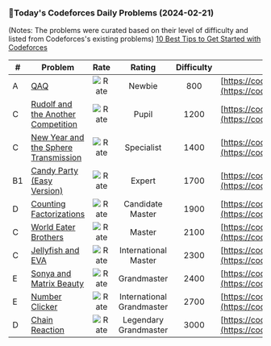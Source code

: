 ### 🌟Today's Codeforces Daily Problems (2024-02-21)
(Notes: The problems were curated based on their level of difficulty and listed from Codeforces's existing problems)
[10 Best Tips to Get Started with Codeforces](https://github.com/ika9810/Codeforces-Daily-Problems/blob/main/10%20Best%20Tips%20to%20Get%20Started%20with%20Codeforces.md)

| # | Problem | Rate| Rating | Difficulty | Contest |
|---| ----- | :--------: | :----------: | :----------: | ---------- |
|A|[QAQ](https://codeforces.com/contest/894/problem/A)|![Rate](https://img.shields.io/badge/Newbie-800-lightgrey)|Newbie|800|[https://codeforces.com/contest/894](https://codeforces.com/contest/894)|
|C|[Rudolf and the Another Competition](https://codeforces.com/contest/1846/problem/C)|![Rate](https://img.shields.io/badge/Pupil-1200-brightgreen)|Pupil|1200|[https://codeforces.com/contest/1846](https://codeforces.com/contest/1846)|
|C|[New Year and the Sphere Transmission](https://codeforces.com/contest/1091/problem/C)|![Rate](https://img.shields.io/badge/Specialist-1400-9cf)|Specialist|1400|[https://codeforces.com/contest/1091](https://codeforces.com/contest/1091)|
|B1|[Candy Party (Easy Version)](https://codeforces.com/contest/1868/problem/B1)|![Rate](https://img.shields.io/badge/Expert-1700-blue)|Expert|1700|[https://codeforces.com/contest/1868](https://codeforces.com/contest/1868)|
|D|[Counting Factorizations](https://codeforces.com/contest/1794/problem/D)|![Rate](https://img.shields.io/badge/Candidate%20Master-1900-blueviolet)|Candidate Master|1900|[https://codeforces.com/contest/1794](https://codeforces.com/contest/1794)|
|C|[World Eater Brothers](https://codeforces.com/contest/238/problem/C)|![Rate](https://img.shields.io/badge/Master-2100-orange)|Master|2100|[https://codeforces.com/contest/238](https://codeforces.com/contest/238)|
|C|[Jellyfish and EVA](https://codeforces.com/contest/1874/problem/C)|![Rate](https://img.shields.io/badge/International%20Master-2300-orange)|International Master|2300|[https://codeforces.com/contest/1874](https://codeforces.com/contest/1874)|
|E|[Sonya and Matrix Beauty](https://codeforces.com/contest/1080/problem/E)|![Rate](https://img.shields.io/badge/Grandmaster-2400-red)|Grandmaster|2400|[https://codeforces.com/contest/1080](https://codeforces.com/contest/1080)|
|E|[Number Clicker](https://codeforces.com/contest/995/problem/E)|![Rate](https://img.shields.io/badge/International%20Grandmaster-2700-red)|International Grandmaster|2700|[https://codeforces.com/contest/995](https://codeforces.com/contest/995)|
|D|[Chain Reaction](https://codeforces.com/contest/666/problem/D)|![Rate](https://img.shields.io/badge/Legendary%20Grandmaster-3000-red)|Legendary Grandmaster|3000|[https://codeforces.com/contest/666](https://codeforces.com/contest/666)|
